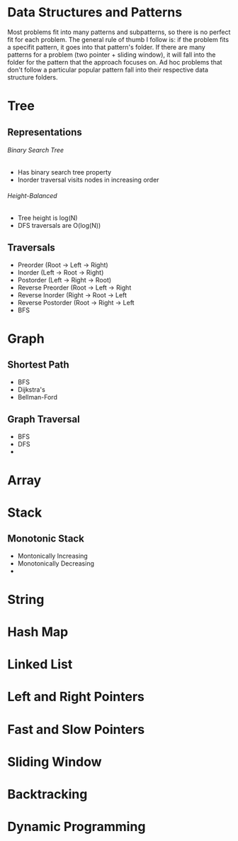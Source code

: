 # Data Structures and Patterns
Most problems fit into many patterns and subpatterns, so there is no perfect fit for each problem. The general rule of thumb I follow is: if the problem fits a specifit pattern, it goes into that pattern's folder. If there are many patterns for a problem (two pointer + sliding window), it will fall into the folder for the pattern that the approach focuses on. Ad hoc problems that don't follow a particular popular pattern fall into their respective data structure folders.
# **Tree**

## Representations
###### Binary Search Tree
- Has binary search tree property
- Inorder traversal visits nodes in increasing order
###### Height-Balanced
- Tree height is log(N)
- DFS traversals are O(log(N))

## Traversals
- Preorder (Root -> Left -> Right)
- Inorder (Left -> Root -> Right)
- Postorder (Left -> Right -> Root)
- Reverse Preorder (Root -> Left -> Right
- Reverse Inorder (Right -> Root -> Left
- Reverse Postorder (Root -> Right -> Left
- BFS



# Graph
## Shortest Path
- BFS
- Dijkstra's
- Bellman-Ford
## Graph Traversal
- BFS
- DFS
- 
# Array

# Stack
## Monotonic Stack
- Montonically Increasing
- Monotonically Decreasing
- 
# String

# Hash Map

# Linked List

# Left and Right Pointers

# Fast and Slow Pointers

# Sliding Window

# Backtracking

# Dynamic Programming
